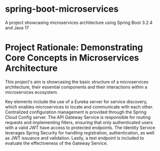 # spring-boot-microservices
A project showcasing microservices architecture using Spring Boot 3.2.4 and Java 17

# Project Rationale: Demonstrating Core Concepts in Microservices Architecture

This project's aim is showcasing the basic structure of a microservices architecture, their essential components
and their interactions within a microservices ecosystem.

Key elements include the use of a Eureka server for service discovery, which enables microservices to locate and 
communicate with each other. Centralized configuration management is provided through the Spring Cloud Config server. 
The API Gateway Service is responsible for routing requests and implementing filters, ensuring that only authenticated 
users with a valid JWT have access to protected endpoints. The Identity Service leverages Spring Security for handling 
registration, authentication, as well as JWT issuance and validation. Lastly, a test endpoint is included to evaluate 
the effectiveness of the Gateway Service.

